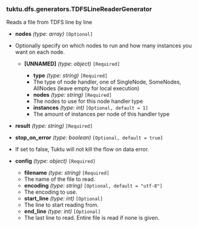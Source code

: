 ### tuktu.dfs.generators.TDFSLineReaderGenerator
Reads a file from TDFS line by line

  * **nodes** *(type: array)* `[Optional]`
  - Optionally specify on which nodes to run and how many instances you want on each node.

    * **[UNNAMED]** *(type: object)* `[Required]`

      * **type** *(type: string)* `[Required]`
      - The type of node handler, one of SingleNode, SomeNodes, AllNodes (leave empty for local execution)

      * **nodes** *(type: string)* `[Required]`
      - The nodes to use for this node handler type

      * **instances** *(type: int)* `[Optional, default = 1]`
      - The amount of instances per node of this handler type

  * **result** *(type: string)* `[Required]`

  * **stop_on_error** *(type: boolean)* `[Optional, default = true]`
  - If set to false, Tuktu will not kill the flow on data error.

  * **config** *(type: object)* `[Required]`

    * **filename** *(type: string)* `[Required]`
    - The name of the file to read.

    * **encoding** *(type: string)* `[Optional, default = "utf-8"]`
    - The encoding to use.

    * **start_line** *(type: int)* `[Optional]`
    - The line to start reading from.

    * **end_line** *(type: int)* `[Optional]`
    - The last line to read. Entire file is read if none is given.


